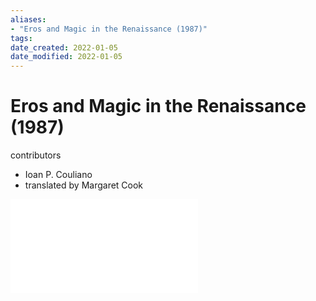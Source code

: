 ```yaml
---
aliases: 
- "Eros and Magic in the Renaissance (1987)"
tags: 
date_created: 2022-01-05
date_modified: 2022-01-05
---
```


# Eros and Magic in the Renaissance (1987)

contributors
- Ioan P. Couliano
- translated by Margaret Cook



![source](public/Ioan%20P.%20Couliano%20-%20Eros%20and%20Magic%20in%20the%20Renaissance%20(Chicago%20Original%20Paperback)-University%20Of%20Chicago%20Press%20(1987).pdf)
